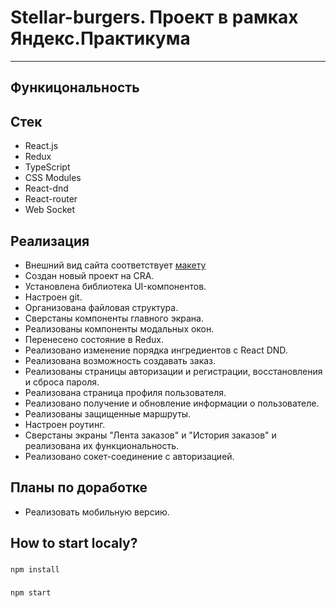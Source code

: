 # Stellar-burgers. Проект в рамках Яндекс.Практикума
***
## Функицональность


## Стек
+ React.js
+ Redux
+ TypeScript
+ CSS Modules
+ React-dnd
+ React-router
+ Web Socket
## Реализация
+ Внешний вид сайта соответствует [макету](https://www.figma.com/file/ocw9a6hNGeAejl4F3G9fp8/React-_-%D0%9F%D1%80%D0%BE%D0%B5%D0%BA%D1%82%D0%BD%D1%8B%D0%B5-%D0%B7%D0%B0%D0%B4%D0%B0%D1%87%D0%B8-(3-%D0%BC%D0%B5%D1%81%D1%8F%D1%86%D0%B0)_external_link?node-id=849%3A1002)
+ Создан новый проект на CRA.
+ Установлена библиотека UI-компонентов.
+ Настроен git.
+ Организована файловая структура.
+ Сверстаны компоненты главного экрана.
+ Реализованы компоненты модальных окон.
+ Перенесено состояние в Redux.
+ Реализовано изменение порядка ингредиентов с React DND.
+ Реализована возможность создавать заказ.
+ Реализованы страницы авторизации и регистрации, восстановления и сброса пароля.
+ Реализована страница профиля пользователя.
+ Реализовано получение и обновление информации о пользователе.
+ Реализованы защищенные маршруты.
+ Настроен роутинг.
+ Сверстаны экраны "Лента заказов" и "История заказов" и реализована их функциональность.
+ Реализовано сокет-соединение с авторизацией.
## Планы по доработке
+ Реализовать мобильную версию.
## How to start localy?

###

```
npm install
```

###

```
npm start
```

